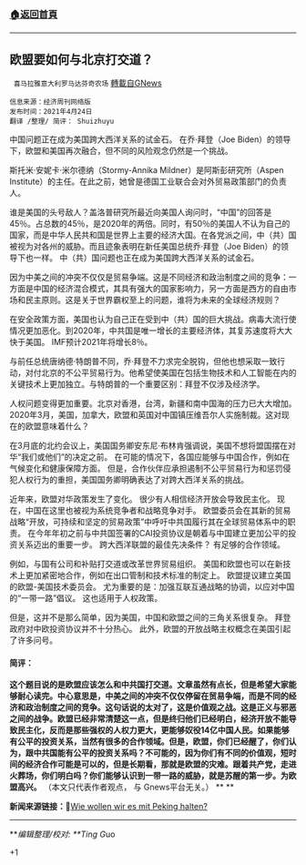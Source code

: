###  [:house:返回首頁](https://github.com/ourhimalayas/txt)
---

## 欧盟要如何与北京打交道？
` 喜马拉雅意大利罗马达芬奇农场` [轉載自GNews](https://gnews.org/zh-hans/1135863/)

```
信息来源：经济周刊网络版  
发布时间：2021年4月24日
翻译 /整理/ 简评： Shuizhuyu
```


中国问题正在成为美国跨大西洋关系的试金石。 在乔·拜登（Joe Biden）的领导下，欧盟和美国再次融合，但不同的风险观念仍然是一个挑战。

斯托米·安妮卡·米尔德纳（Stormy-Annika Mildner）是阿斯彭研究所（Aspen Institute）的主任。在此之前，她曾是德国工业联合会对外贸易政策部门的负责人。

谁是美国的头号敌人？盖洛普研究所最近向美国人询问时，“中国”的回答是45％。占总数的45％，是2020年的两倍。同时，有50％的美国人不认为自己的国家，而是中华人民共和国是世界上主要的经济大国。在各党派之间，中（共）国被视为对各州的威胁。而且迹象表明在新任美国总统乔·拜登（Joe Biden）的领导下也一样。 中（共）国问题也正在成为美国跨大西洋关系的试金石。

因为中美之间的冲突不仅仅是贸易争端。这是不同经济和政治制度之间的竞争：一方面是中国的经济混合模式，其具有强大的国家影响力，另一方面是西方的自由市场和民主原则。这是关于世界霸权至上的问题，谁将为未来的全球经济规则？

在安全政策方面，美国也认为自己正在受到中（共）国的巨大挑战。病毒大流行使情况更加恶化。到2020年，中共国是唯一增长的主要经济体，其复苏速度将大大快于美国。 IMF预计2021年将增长8％。

与前任总统唐纳德·特朗普不同，乔·拜登不力求完全脱钩，但他也想采取一致行动，对付北京的不公平贸易行为。他希望使美国在包括生物技术和人工智能在内的关键技术上更加独立。与特朗普的一个重要区别：拜登不仅涉及经济学。

人权问题变得更加重要。北京对香港，台湾，新疆和南中国海的压力已大大增加。 2020年3月，美国，加拿大，欧盟和英国对中国镇压维吾尔人实施制裁。这对现在的欧盟意味着什么？

在3月底的北约会议上，美国国务卿安东尼·布林肯强调说，美国不想将盟国摆在对华“我们或他们”的决定之前。 在可能的情况下，各国应能够与中国合作，例如在气候变化和健康保障方面。 但是，合作伙伴应承担遏制不公平贸易行为和惩罚侵犯人权行为的重担，美国国务卿明确表达了对跨大西洋关系的挑战。

近年来，欧盟对华政策发生了变化。 很少有人相信经济开放会导致民主化。 现在，中国在这里也被视为系统竞争者和战略竞争对手。 欧盟委员会在其新的贸易战略“开放，可持续和坚定的贸易政策”中呼吁中共国履行其在全球贸易体系中的职责。 在今年年初之前与中共国签署的CAI投资协议是朝着与中国建立更加公平的投资关系迈出的重要一步。 跨大西洋联盟的最佳先决条件？ 有足够的合作领域。

例如，与国有公司和补贴打交道或改革世界贸易组织。 美国和欧盟也可以在新技术上更加紧密地合作，例如在出口管制和技术标准的制定上。 欧盟提议建立美国的欧盟-美国技术委员会。 尤为重要的是：加强互联互通战略的协调，以应对中国的“一带一路”倡议。 这也适用于人权政策。

但是，这并不是那么简单，因为美国，中国和欧盟之间的三角关系很复杂。 拜登政府对中欧投资协议并不十分热心。 此外，欧盟的开放战略主权概念在美国引起了许多问号。

#### **简评：**

**这个题目说的是欧盟应该怎么和中共国打交道。文章虽然有点长，但是希望大家能够耐心读完。中心意思是，中美之间的冲突不仅仅停留在贸易争端，而是不同的经济和政治制度之间的竞争。这句话说的太对了，这是价值观之战。这是正义与邪恶之间的战争。欧盟已经非常清楚这一点，但是终归他们已经明白，经济开放不能导致民主化，反而是那些强权的人权力更大，更能够奴役14亿中国人民。如果能够有公平的投资关系，当然有很多的合作领域。但是，欧盟，你们已经醒了，你们认为，跟中共国能有公平的投资关系吗？不可能的，因为你们有不同的价值观，短时间的经济合作可能是可以的，但是长期看，那就是欧盟的灾难。跟着共产党，走进火葬场，你们明白吗？你们能够认识到一带一路的威胁，就是苏醒的第一步。为欧盟高兴。**
（本文只代表作者观点， 与 Gnews平台无关。） ** **

**新闻来源链接：**🔗[Wie wollen wir es mit Peking halten?](https://www.wiwo.de/politik/ausland/geopolitik-wie-wollen-wir-es-mit-peking-halten/27119488.html)

* * *

***编辑整理/校对: **Ting G*uo

+1
